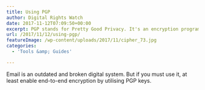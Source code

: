 ```yaml
---
title: Using PGP
author: Digital Rights Watch
date: 2017-11-12T07:09:50+00:00
excerpt: PGP stands for Pretty Good Privacy. It's an encryption program that's mainly used for email encryption, but it can be used for encrypting any sort of data.
url: /2017/11/12/using-pgp/
featureImage: /wp-content/uploads/2017/11/cipher_73.jpg
categories:
  - 'Tools &amp; Guides'

---
```

Email is an outdated and broken digital system. But if you must use it, at least enable end-to-end encryption by utilising PGP keys.

